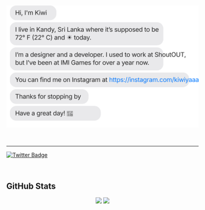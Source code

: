 [![](https://raw.githubusercontent.com/kiwizu3/kiwizu3/main/chat.svg?token=AAABPWFQB3UQVH67GAPKNRLAXLBQG)](https://twitter.com/jasonlong)

<!-- - 👋 Hi, I’m Kiwi from Sri Lanka
- 👀 I’m interested in innovative products
- 🌱 I’m currently learning almost everything
- 💞️ I’m looking to collaborate on anything on innovation and change
- 📫 How to reach me? Drop an email on kiwiyaaa@gmail.com


### Hi there 👋, I'm Kiwi
 -->
<br/>





<!-- [![Github Stats By Anurag](https://github-readme-stats.vercel.app/api?username=kiwizu3&show_icons=true&title_color=fff&icon_color=79ff97&text_color=9f9f9f&bg_color=151515&count_private=true)](https://github.com/anuraghazra/github-readme-stats)
 -->

*************

<!-- <br />

[![Top Langs](https://github-readme-stats.vercel.app/api/top-langs/?username=kiwizu3&&title_color=fff&icon_color=79ff97&text_color=9f9f9f&bg_color=151515&count_private=true)](https://github.com/anuraghazra/github-readme-stats)

<br/> -->

<!--[![willianrod's wakatime stats](https://github-readme-stats.vercel.app/api/wakatime?username=lakinduakash)](https://github.com/anuraghazra/github-readme-stats) -->


[![Twitter Badge](https://img.shields.io/badge/-@kiwiuaaaa-blue?style=flat-square&logo=twitter&logoColor=white&link=https://twitter.com/kiwiyaaaa/)](https://twitter.com/kiwiyaaaa)
<!-- [![Portfolio Badge](https://img.shields.io/badge/-Portfolio-333333?style=flat-square&logo=google-chrome&logoColor=white&link=https://preciousimo.herokuapp.com/)](https://preciousimo.herokuapp.com/) -->
<br />

## GitHub Stats
<p align="center">
  <img width="48%" src="https://github-readme-stats.vercel.app/api?username=kiwizu3&show_icons=true&theme=tokyonight" />
  <img width="48%" src="https://github-readme-streak-stats.herokuapp.com/?user=kiwizu3&theme=tokyonight" />
</p>

